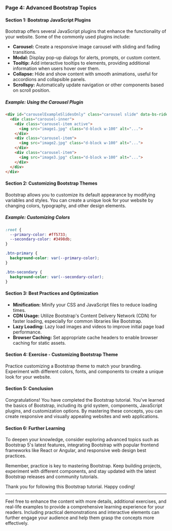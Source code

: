 ### Page 4: Advanced Bootstrap Topics

#### Section 1: Bootstrap JavaScript Plugins
Bootstrap offers several JavaScript plugins that enhance the functionality of your website. Some of the commonly used plugins include:

- **Carousel:** Create a responsive image carousel with sliding and fading transitions.
- **Modal:** Display pop-up dialogs for alerts, prompts, or custom content.
- **Tooltip:** Add interactive tooltips to elements, providing additional information when users hover over them.
- **Collapse:** Hide and show content with smooth animations, useful for accordions and collapsible panels.
- **Scrollspy:** Automatically update navigation or other components based on scroll position.

##### Example: Using the Carousel Plugin
```html
<div id="carouselExampleSlidesOnly" class="carousel slide" data-bs-ride="carousel">
  <div class="carousel-inner">
    <div class="carousel-item active">
      <img src="image1.jpg" class="d-block w-100" alt="...">
    </div>
    <div class="carousel-item">
      <img src="image2.jpg" class="d-block w-100" alt="...">
    </div>
    <div class="carousel-item">
      <img src="image3.jpg" class="d-block w-100" alt="...">
    </div>
  </div>
</div>
```

#### Section 2: Customizing Bootstrap Themes
Bootstrap allows you to customize its default appearance by modifying variables and styles. You can create a unique look for your website by changing colors, typography, and other design elements.

##### Example: Customizing Colors
```css
:root {
  --primary-color: #ff5733;
  --secondary-color: #3498db;
}

.btn-primary {
  background-color: var(--primary-color);
}

.btn-secondary {
  background-color: var(--secondary-color);
}
```

#### Section 3: Best Practices and Optimization
- **Minification:** Minify your CSS and JavaScript files to reduce loading times.
- **CDN Usage:** Utilize Bootstrap's Content Delivery Network (CDN) for faster loading, especially for common libraries like Bootstrap.
- **Lazy Loading:** Lazy load images and videos to improve initial page load performance.
- **Browser Caching:** Set appropriate cache headers to enable browser caching for static assets.

#### Section 4: Exercise - Customizing Bootstrap Theme
Practice customizing a Bootstrap theme to match your branding. Experiment with different colors, fonts, and components to create a unique look for your website.

#### Section 5: Conclusion
Congratulations! You have completed the Bootstrap tutorial. You've learned the basics of Bootstrap, including its grid system, components, JavaScript plugins, and customization options. By mastering these concepts, you can create responsive and visually appealing websites and web applications.

#### Section 6: Further Learning
To deepen your knowledge, consider exploring advanced topics such as Bootstrap 5's latest features, integrating Bootstrap with popular frontend frameworks like React or Angular, and responsive web design best practices.

Remember, practice is key to mastering Bootstrap. Keep building projects, experiment with different components, and stay updated with the latest Bootstrap releases and community tutorials.

Thank you for following this Bootstrap tutorial. Happy coding!

---

Feel free to enhance the content with more details, additional exercises, and real-life examples to provide a comprehensive learning experience for your readers. Including practical demonstrations and interactive elements can further engage your audience and help them grasp the concepts more effectively.
